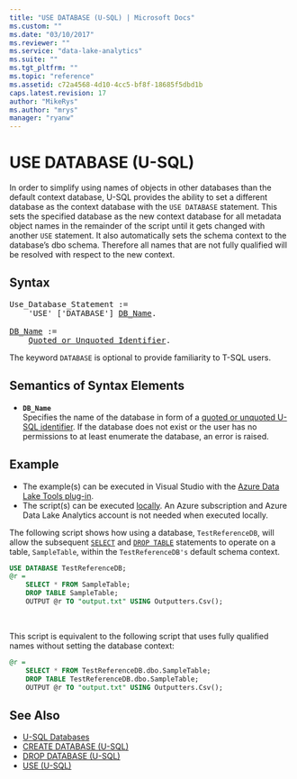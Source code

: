 ```yaml
---
title: "USE DATABASE (U-SQL) | Microsoft Docs"
ms.custom: ""
ms.date: "03/10/2017"
ms.reviewer: ""
ms.service: "data-lake-analytics"
ms.suite: ""
ms.tgt_pltfrm: ""
ms.topic: "reference"
ms.assetid: c72a4568-4d10-4cc5-bf8f-18685f5dbd1b
caps.latest.revision: 17
author: "MikeRys"
ms.author: "mrys"
manager: "ryanw"
---
```


# USE DATABASE (U-SQL)
In order to simplify using names of objects in other databases than the default context database, U-SQL provides the ability to set a different database as the context database with the `USE DATABASE` statement. This sets the specified database as the new context database for all metadata object names in the remainder of the script until it gets changed with another `USE` statement. It also automatically sets the schema context to the database’s dbo schema. Therefore all names that are not fully qualified will be resolved with respect to the new context.  
  
## Syntax
<pre>
Use_Database_Statement :=
    'USE' ['DATABASE'] <a href="#DB_Name">DB_Name</a>.<br />
<a href="#DB_Name">DB_Name</a> :=                                               
    <a href="u-sql-identifiers.md">Quoted_or_Unquoted_Identifier</a>.
</pre>
  
The keyword `DATABASE` is optional to provide familiarity to T-SQL users.  
  
## Semantics of Syntax Elements    
-   <a name="DB_Name"></a>**`DB_Name`**    
Specifies the name of the database in form of a [quoted or unquoted U-SQL identifier](u-sql-identifiers.md). If the database does not exist or the user has no permissions to at least enumerate the database, an error is raised.  
  
## Example  
- The example(s) can be executed in Visual Studio with the [Azure Data Lake Tools plug-in](https://www.microsoft.com/download/details.aspx?id=49504).  
- The script(s) can be executed [locally](https://docs.microsoft.com/azure/data-lake-analytics/data-lake-analytics-data-lake-tools-local-run).  An Azure subscription and Azure Data Lake Analytics account is not needed when executed locally.

  
The following script shows how using a database, `TestReferenceDB`, will allow the subsequent [`SELECT`](select-clause-u-sql.md) and [`DROP TABLE`](drop-table-u-sql.md) statements to operate on a table, `SampleTable`, within the `TestReferenceDB's` default schema context.  
```sql
USE DATABASE TestReferenceDB;  
@r = 
    SELECT * FROM SampleTable;  
    DROP TABLE SampleTable;  
    OUTPUT @r TO "output.txt" USING Outputters.Csv();
```
<br />

This script is equivalent to the following script that uses fully qualified names without setting the database context:  
```sql
@r = 
    SELECT * FROM TestReferenceDB.dbo.SampleTable;  
    DROP TABLE TestReferenceDB.dbo.SampleTable;  
    OUTPUT @r TO "output.txt" USING Outputters.Csv();
```

## See Also    
* [U-SQL Databases](u-sql-databases.md)  
* [CREATE DATABASE (U-SQL)](create-database-u-sql.md) 
* [DROP DATABASE (U-SQL)](drop-database-u-sql.md)
* [USE (U-SQL)](u-sql-metadata-object-naming-and-name-contexts.md)
